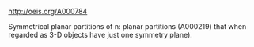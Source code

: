 http://oeis.org/A000784

Symmetrical planar partitions of n: planar partitions (A000219) that when regarded as 3-D objects have just one symmetry plane).
